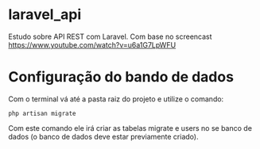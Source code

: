 # laravel_api
Estudo sobre API REST com Laravel. Com base no screencast https://www.youtube.com/watch?v=u6a1G7LpWFU
# Configuração do bando de dados
Com o terminal vá até a pasta raiz do projeto e utilize o comando:
```console
php artisan migrate
``` 
Com este comando ele irá criar as tabelas migrate e users no se banco de dados (o banco de dados deve estar previamente criado).




